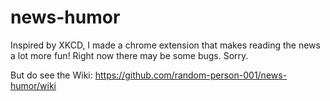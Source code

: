 # news-humor

Inspired by XKCD, I made a chrome extension that makes reading the news a lot more fun!
Right now there may be some bugs.  Sorry.


But do see the Wiki: https://github.com/random-person-001/news-humor/wiki

